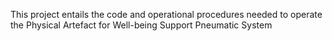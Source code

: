 This project entails the code and operational procedures needed to operate the Physical Artefact for Well-being Support Pneumatic System

